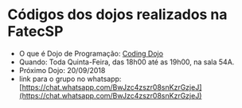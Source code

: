 # Códigos dos dojos realizados na FatecSP
+ O que é Dojo de Programação: [Coding Dojo](https://pt.wikipedia.org/wiki/Coding_Dojo)
+ Quando: Toda Quinta-Feira, das 18h00 até as 19h00, na sala 54A.
+ Próximo Dojo: 20/09/2018
+ link para o grupo no whatsapp: [https://chat.whatsapp.com/BwJzc4zszr08snKzrGzjeJ](https://chat.whatsapp.com/BwJzc4zszr08snKzrGzjeJ)
